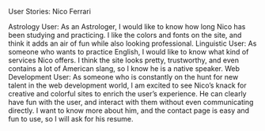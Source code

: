 User Stories: Nico Ferrari

Astrology User: As an Astrologer, I would like to know how long Nico has been studying and practicing. I like the colors and fonts on the site, and think it adds an air of fun while also looking professional.
Linguistic User: As someone who wants to practice English, I would like to know what kind of services Nico offers. I think the site looks pretty, trustworthy, and even contains a lot of American slang, so I know he is a native speaker.
Web Development User: As someone who is constantly on the hunt for new talent in the web development world, I am excited to see Nico’s knack for creative and colorful sites to enrich the user’s experience. He can clearly have fun with the user, and interact with them without even communicating directly. I want to know more about him, and the contact page is easy and fun to use, so I will ask for his resume.